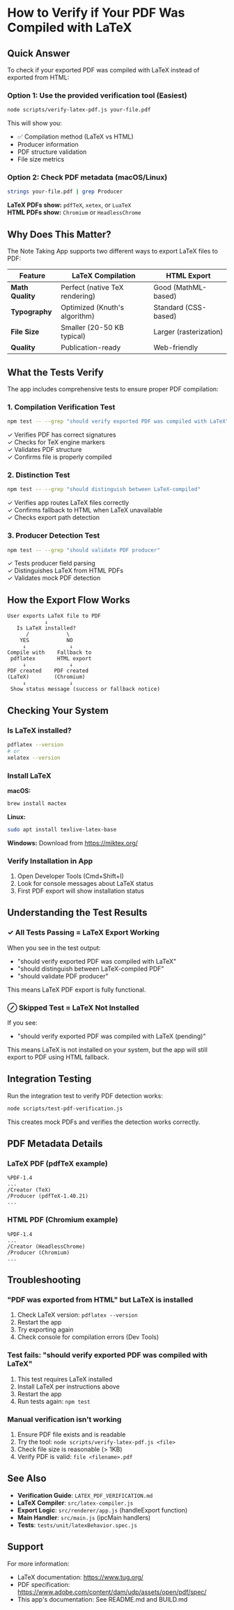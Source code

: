 # How to Verify if Your PDF Was Compiled with LaTeX

## Quick Answer

To check if your exported PDF was compiled with LaTeX instead of exported from HTML:

### Option 1: Use the provided verification tool (Easiest)
```bash
node scripts/verify-latex-pdf.js your-file.pdf
```

This will show you:
- ✅ Compilation method (LaTeX vs HTML)
- Producer information
- PDF structure validation
- File size metrics

### Option 2: Check PDF metadata (macOS/Linux)
```bash
strings your-file.pdf | grep Producer
```

**LaTeX PDFs show:** `pdfTeX`, `xetex`, or `LuaTeX`  
**HTML PDFs show:** `Chromium` or `HeadlessChrome`

## Why Does This Matter?

The Note Taking App supports two different ways to export LaTeX files to PDF:

| Feature | LaTeX Compilation | HTML Export |
|---------|---|---|
| **Math Quality** | Perfect (native TeX rendering) | Good (MathML-based) |
| **Typography** | Optimized (Knuth's algorithm) | Standard (CSS-based) |
| **File Size** | Smaller (20-50 KB typical) | Larger (rasterization) |
| **Quality** | Publication-ready | Web-friendly |

## What the Tests Verify

The app includes comprehensive tests to ensure proper PDF compilation:

### 1. **Compilation Verification Test**
```bash
npm test -- --grep "should verify exported PDF was compiled with LaTeX"
```
✓ Verifies PDF has correct signatures  
✓ Checks for TeX engine markers  
✓ Validates PDF structure  
✓ Confirms file is properly compiled  

### 2. **Distinction Test**
```bash
npm test -- --grep "should distinguish between LaTeX-compiled"
```
✓ Verifies app routes LaTeX files correctly  
✓ Confirms fallback to HTML when LaTeX unavailable  
✓ Checks export path detection  

### 3. **Producer Detection Test**
```bash
npm test -- --grep "should validate PDF producer"
```
✓ Tests producer field parsing  
✓ Distinguishes LaTeX from HTML PDFs  
✓ Validates mock PDF detection  

## How the Export Flow Works

```
User exports LaTeX file to PDF
            ↓
   Is LaTeX installed?
      /            \
    YES            NO
     ↓              ↓
Compile with    Fallback to
 pdflatex       HTML export
     ↓              ↓
PDF created    PDF created
(LaTeX)        (Chromium)
     ↓              ↓
 Show status message (success or fallback notice)
```

## Checking Your System

### Is LaTeX installed?
```bash
pdflatex --version
# or
xelatex --version
```

### Install LaTeX

**macOS:**
```bash
brew install mactex
```

**Linux:**
```bash
sudo apt install texlive-latex-base
```

**Windows:**
Download from https://miktex.org/

### Verify Installation in App
1. Open Developer Tools (Cmd+Shift+I)
2. Look for console messages about LaTeX status
3. First PDF export will show installation status

## Understanding the Test Results

### ✓ All Tests Passing = LaTeX Export Working
When you see in the test output:
- "should verify exported PDF was compiled with LaTeX"
- "should distinguish between LaTeX-compiled PDF"
- "should validate PDF producer"

This means LaTeX PDF export is fully functional.

### ⊘ Skipped Test = LaTeX Not Installed
If you see:
- "should verify exported PDF was compiled with LaTeX (pending)"

This means LaTeX is not installed on your system, but the app will still export to PDF using HTML fallback.

## Integration Testing

Run the integration test to verify PDF detection works:
```bash
node scripts/test-pdf-verification.js
```

This creates mock PDFs and verifies the detection works correctly.

## PDF Metadata Details

### LaTeX PDF (pdfTeX example)
```
%PDF-1.4
...
/Creator (TeX)
/Producer (pdfTeX-1.40.21)
...
```

### HTML PDF (Chromium example)
```
%PDF-1.4
...
/Creator (HeadlessChrome)
/Producer (Chromium)
...
```

## Troubleshooting

### "PDF was exported from HTML" but LaTeX is installed
1. Check LaTeX version: `pdflatex --version`
2. Restart the app
3. Try exporting again
4. Check console for compilation errors (Dev Tools)

### Test fails: "should verify exported PDF was compiled with LaTeX"
1. This test requires LaTeX installed
2. Install LaTeX per instructions above
3. Restart the app
4. Run tests again: `npm test`

### Manual verification isn't working
1. Ensure PDF file exists and is readable
2. Try the tool: `node scripts/verify-latex-pdf.js <file>`
3. Check file size is reasonable (> 1KB)
4. Verify PDF is valid: `file <filename>.pdf`

## See Also

- **Verification Guide**: `LATEX_PDF_VERIFICATION.md`
- **LaTeX Compiler**: `src/latex-compiler.js`
- **Export Logic**: `src/renderer/app.js` (handleExport function)
- **Main Handler**: `src/main.js` (ipcMain handlers)
- **Tests**: `tests/unit/latexBehavior.spec.js`

## Support

For more information:
- LaTeX documentation: https://www.tug.org/
- PDF specification: https://www.adobe.com/content/dam/udp/assets/open/pdf/spec/
- This app's documentation: See README.md and BUILD.md
